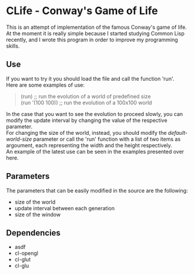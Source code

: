CLife - Conway's Game of Life
=============================

This is an attempt of implementation of the famous Conway's game of life.  
At the moment it is really simple because I started studying Common Lisp recently, and I wrote this program in order to improve my programming skills.  

Use
---

If you want to try it you should load the file and call the function 'run'.  
Here are some examples of use:  

> (run)            ;; run the evolution of a world of predefined size  
> (run '(100 100)) ;; run the evolution of a 100x100 world  

In the case that you want to see the evolution to proceed slowly, you can
modify the update interval by changing the value of the respective parameter.  
For changing the size of the world, instead, you should modify the 
*default-world-size* parameter or call the 'run' function with a list of two
items as argoument, each representing the width and the height respectively.  
An example of the latest use can be seen in the examples presented over here.  

Parameters
----------

The parameters that can be easily modified in the source are the following:  
* size of the world  
* update interval between each generation  
* size of the window

Dependencies
------------
* asdf  
* cl-opengl  
* cl-glut  
* cl-glu  

